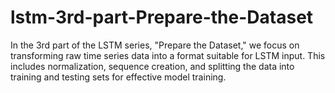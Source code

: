 # lstm-3rd-part-Prepare-the-Dataset
In the 3rd part of the LSTM series, "Prepare the Dataset," we focus on transforming raw time series data into a format suitable for LSTM input. This includes normalization, sequence creation, and splitting the data into training and testing sets for effective model training.
